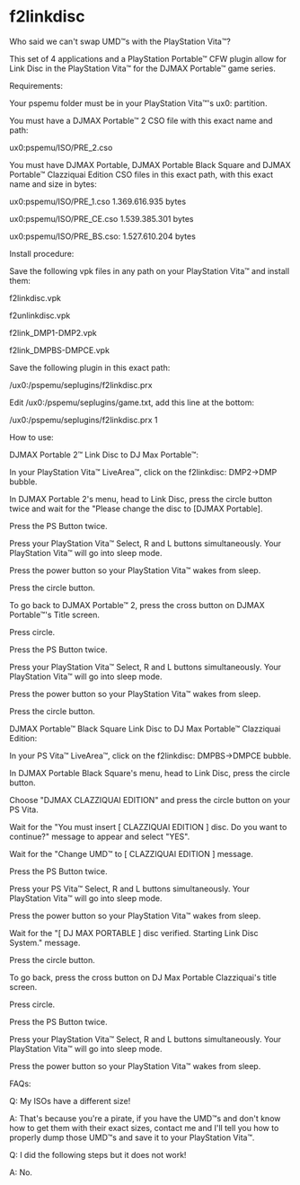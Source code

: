 # f2linkdisc

Who said we can't swap UMD™s with the PlayStation Vita™?

This set of 4 applications and a PlayStation Portable™ CFW plugin allow for Link Disc in the PlayStation Vita™ for the DJMAX Portable™ game series.



Requirements: 

Your pspemu folder must be in your PlayStation Vita™'s ux0: partition. 

You must have a DJMAX Portable™ 2 CSO file with this exact name and path: 

ux0:pspemu/ISO/PRE_2.cso

You must have DJMAX Portable, DJMAX Portable Black Square and DJMAX Portable™ Clazziquai Edition CSO files in this exact path, with this exact name and size in bytes:

ux0:pspemu/ISO/PRE_1.cso 1.369.616.935 bytes

ux0:pspemu/ISO/PRE_CE.cso 1.539.385.301 bytes

ux0:pspemu/ISO/PRE_BS.cso: 1.527.610.204 bytes



Install procedure:


Save the following vpk files in any path on your PlayStation Vita™ and install them:

f2linkdisc.vpk

f2unlinkdisc.vpk

f2link_DMP1-DMP2.vpk

f2link_DMPBS-DMPCE.vpk


Save the following plugin in this exact path:

/ux0:/pspemu/seplugins/f2linkdisc.prx

Edit /ux0:/pspemu/seplugins/game.txt, add this line at the bottom:

/ux0:/pspemu/seplugins/f2linkdisc.prx 1



How to use:


DJMAX Portable 2™ Link Disc to DJ Max Portable™: 

In your PlayStation Vita™ LiveArea™, click on the f2linkdisc: DMP2->DMP bubble.

In DJMAX Portable 2's menu, head to Link Disc, press the circle button twice and wait for the "Please change the disc to [DJMAX Portable].

Press the PS Button twice.

Press your PlayStation Vita™ Select, R and L buttons simultaneously. Your PlayStation Vita™ will go into sleep mode.

Press the power button so your PlayStation Vita™ wakes from sleep.

Press the circle button.



To go back to DJMAX Portable™ 2, press the cross button on DJMAX Portable™'s Title screen.

Press circle.

Press the PS Button twice.

Press your PlayStation Vita™ Select, R and L buttons simultaneously. Your PlayStation Vita™ will go into sleep mode.

Press the power button so your PlayStation Vita™ wakes from sleep.

Press the circle button.



DJMAX Portable™ Black Square Link Disc to DJ Max Portable™ Clazziquai Edition:


In your PS Vita™ LiveArea™, click on the f2linkdisc: DMPBS->DMPCE bubble.

In DJMAX Portable Black Square's menu, head to Link Disc, press the circle button.

Choose "DJMAX CLAZZIQUAI EDITION" and press the circle button on your PS Vita.

Wait for the "You must insert [ CLAZZIQUAI EDITION ] disc. Do you want to continue?" message to appear and select "YES".

Wait for the "Change UMD™ to [ CLAZZIQUAI EDITION ] message.

Press the PS Button twice.

Press your PS Vita™ Select, R and L buttons simultaneously. Your PlayStation Vita™ will go into sleep mode.

Press the power button so your PlayStation Vita™ wakes from sleep.

Wait for the "[ DJ MAX PORTABLE ] disc verified. Starting Link Disc System." message. 

Press the circle button.

To go back, press the cross button on DJ Max Portable Clazziquai's title screen.

Press circle.

Press the PS Button twice.

Press your PlayStation Vita™ Select, R and L buttons simultaneously. Your PlayStation Vita™ will go into sleep mode.

Press the power button so your PlayStation Vita™ wakes from sleep.



FAQs: 


Q: My ISOs have a different size!

A: That's because you're a pirate, if you have the UMD™s and don't know how to get them with their exact sizes, contact me and I'll tell you how to properly dump those UMD™s and save it to your PlayStation Vita™.

Q: I did the following steps but it does not work!

A: No. 
